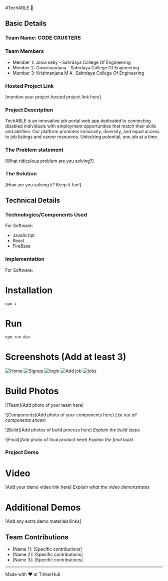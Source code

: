 #TechABLE 🎯


## Basic Details
### Team Name: CODE CRUSTERS


### Team Members
- Member 1: Jonia seby - Sahrdaya College Of Engineering
- Member 2: Gowrinandana -  Sahrdaya College Of Engineering
- Member 3: Krishnanjana M A-  Sahrdaya College Of Engineering

### Hosted Project Link
[mention your project hosted project link here]

### Project Description
TechABLE is an innovative job portal web app dedicated to connecting disabled individuals with employment opportunities that match their skills and abilities. Our platform promotes inclusivity, diversity, and equal access to job listings and career resources. Unlocking potential, one job at a time.

### The Problem statement
[What ridiculous problem are you solving?]

### The Solution
[How are you solving it? Keep it fun!]

## Technical Details
### Technologies/Components Used
For Software:
- JavaScript
- React
- FireBase

### Implementation
For Software:
# Installation
`npm i`

# Run
`npm run dev`


# Screenshots (Add at least 3)
![Home](https://github.com/user-attachments/assets/8434f70a-02f8-4711-901a-74d0722c5833)
![Signup](https://github.com/user-attachments/assets/ba073c9c-91c0-4d90-b367-08fcf3bbdca1)
![login](https://github.com/user-attachments/assets/7e44ffb9-8dcf-4eee-8ab3-e8827960b664)
![Add job](https://github.com/user-attachments/assets/de497353-994d-47d7-8850-af8e0e44796b)
![jobs](https://github.com/user-attachments/assets/b1d3641d-e9c2-4aa4-851f-788780f64504)





# Build Photos
![Team](Add photo of your team here)


![Components](Add photo of your components here)
*List out all components shown*

![Build](Add photos of build process here)
*Explain the build steps*

![Final](Add photo of final product here)
*Explain the final build*

### Project Demo
# Video
[Add your demo video link here]
*Explain what the video demonstrates*

# Additional Demos
[Add any extra demo materials/links]

## Team Contributions
- [Name 1]: [Specific contributions]
- [Name 2]: [Specific contributions]
- [Name 3]: [Specific contributions]

---
Made with ❤️ at TinkerHub
